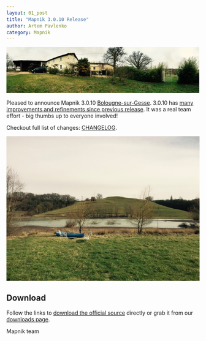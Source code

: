 ```yaml
---
layout: 01_post
title: "Mapnik 3.0.10 Release"
author: Artem Pavlenko
category: Mapnik
---
```


![image](/images/maison.jpg)

Pleased to announce Mapnik 3.0.10 [Bolougne-sur-Gesse](https://en.wikipedia.org/wiki/Boulogne-sur-Gesse).
3.0.10 has [many improvements and refinements since previous release](https://github.com/mapnik/mapnik/compare/v3.0.9...v3.0.10).
It was a real team effort - big thumbs up to everyone involved!

Checkout full list of changes: [CHANGELOG](https://github.com/mapnik/mapnik/blob/master/CHANGELOG.md#3010).

![image](/images/boulogne-sur-gesse.jpg)

## Download

Follow the links to [download the official source](https://mapnik.s3.amazonaws.com/dist/v3.0.10/mapnik-v3.0.10.tar.bz2) directly or grab it from our [downloads page](/pages/downloads.html).

Mapnik team
